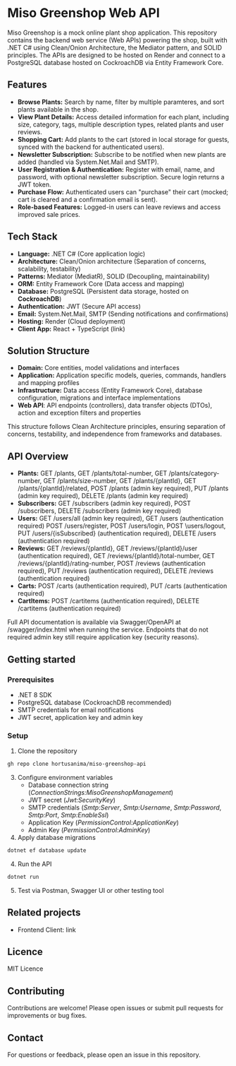 # Miso Greenshop Web API
Miso Greenshop is a mock online plant shop application. This repository contains the backend web service (Web APIs) powering the shop, built with .NET C# using Clean/Onion Architecture, the Mediator pattern, and SOLID principles. The APIs are designed to be hosted on Render and connect to a PostgreSQL database hosted on CockroachDB via Entity Framework Core.

## Features
- **Browse Plants:** Search by name, filter by multiple paramteres, and sort plants available in the shop.
- **View Plant Details:** Access detailed information for each plant, including size, category, tags, multiple description types, related plants and user reviews.
- **Shopping Cart:** Add plants to the cart (stored in local storage for guests, synced with the backend for authenticated users).
- **Newsletter Subscription:** Subscribe to be notified when new plants are added (handled via System.Net.Mail and SMTP).
- **User Registration & Authentication:** Register with email, name, and password, with optional newsletter subscription. Secure login returns a JWT token.
- **Purchase Flow:** Authenticated users can "purchase" their cart (mocked; cart is cleared and a confirmation email is sent).
- **Role-based Features:** Logged-in users can leave reviews and access improved sale prices.

## Tech Stack
- **Language:** .NET C# (Core application logic)
- **Architecture:** Clean/Onion architecture (Separation of concerns, scalability, testability)
- **Patterns:** Mediator (MediatR), SOLID (Decoupling, maintainability)
- **ORM:** Entity Framework Core (Data access and mapping)
- **Database:** PostgreSQL (Persistent data storage, hosted on **CockroachDB**)
- **Authentication:** JWT (Secure API access)
- **Email:** System.Net.Mail, SMTP (Sending notifications and confirmations)
- **Hosting:** Render (Cloud deployment)
- **Client App:** React + TypeScript (link)

## Solution Structure
- **Domain:** Core entities, model validations and interfaces
- **Application:** Application specific models, queries, commands, handlers and mapping profiles
- **Infrastructure:** Data access (Entity Framework Core), database configuration, migrations and interface implementations
- **Web API**: API endpoints (controllers), data transfer objects (DTOs), action and exception filters and properties

This structure follows Clean Architecture principles, ensuring separation of concerns, testability, and independence from frameworks and databases.

## API Overview
- **Plants:** GET /plants, GET /plants/total-number, GET /plants/category-number, GET /plants/size-number, GET /plants/{plantId}, GET /plants/{plantId}/related, POST /plants (admin key required), PUT /plants (admin key required), DELETE /plants (admin key required)
- **Subscribers:** GET /subscribers (admin key required), POST /subscribers, DELETE /subscribers (admin key required)
- **Users:** GET /users/all (admin key required), GET /users (authentication required) POST /users/register, POST /users/login, POST \users/logout, PUT /users/{isSubscribed} (authentication required), DELETE /users (authentication required)
- **Reviews:** GET /reviews/{plantId}, GET /reviews/{plantId}/user (authentication required), GET /reviews/{plantId}/total-number, GET /reviews/{plantId}/rating-number, POST /reviews (authentication required), PUT /reviews (authentication required), DELETE /reviews (authentication required)
- **Carts:** POST /carts (authentication required), PUT /carts (authentication required)
- **CartItems:** POST /cartitems (authentication required), DELETE /cartitems (authentication required)

Full API documentation is available via Swagger/OpenAPI at /swagger/index.html when running the service. Endpoints that do not required admin key still require application key (security reasons).

## Getting started
### Prerequisites
- .NET 8 SDK
- PostgreSQL database (CockroachDB recommended)
- SMTP credentials for email notifications
- JWT secret, application key and admin key
### Setup
1. Clone the repository
```bash
gh repo clone hortusanima/miso-greenshop-api
```
3. Configure environment variables
    - Database connection string (_ConnectionStrings:MisoGreenshopManagement_)
    - JWT secret (_Jwt:SecurityKey_)
    - SMTP credentials (_Smtp:Server_, _Smtp:Username_, _Smtp:Password_, _Smtp:Port_, _Smtp:EnableSsl_)
    - Application Key (_PermissionControl:ApplicationKey_)
    - Admin Key (_PermissionControl:AdminKey_)
4. Apply database migrations
```bash
dotnet ef database update
```
4. Run the API
```bash
dotnet run
```
5. Test via Postman, Swagger UI or other testing tool

## Related projects
- Frontend Client: link

## Licence
MIT Licence

## Contributing
Contributions are welcome! Please open issues or submit pull requests for improvements or bug fixes.

## Contact
For questions or feedback, please open an issue in this repository.

